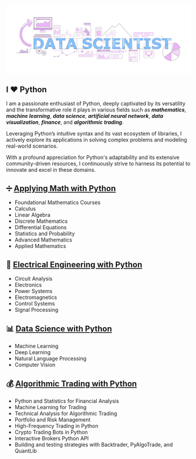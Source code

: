 [![MasterHead](Image/data-scientist-01.jpg)](https://github.com/yaser-rahmati-official)


## I ❤️ Python

I am a passionate enthusiast of Python, deeply captivated by its versatility and the transformative role it plays in various fields such as ***mathematics***, ***machine learning***, ***data science***, ***artificial neural network***, ***data visualization***, ***finance***, and ***algorithmic trading***. 

Leveraging Python’s intuitive syntax and its vast ecosystem of libraries, I actively explore its applications in solving complex problems and modeling real-world scenarios.

With a profound appreciation for Python's adaptability and its extensive community-driven resources, I continuously strive to harness its potential to innovate and excel in these domains.

## ➗ [Applying Math with Python](https://github.com/yaser-rahmati-official/Applying-Math-with-Python)
* Foundational Mathematics Courses
* Calculus
* Linear Algebra
* Discrete Mathematics
* Differential Equations
* Statistics and Probability
* Advanced Mathematics
* Applied Mathematics

## 📡 [Electrical Engineering with Python](https://github.com/yaser-rahmati-official/Electrical-Engineering-with-Python)
* Circuit Analysis
* Electronics
* Power Systems
* Electromagnetics
* Control Systems
* Signal Processing

## 📊 [Data Science with Python](https://github.com/yaser-rahmati-official/Data-Science-with-Python)
* Machine Learning
* Deep Learning
* Natural Language Processing
* Computer Vision

## 💰 [Algorithmic Trading with Python](http://url_here)
* Python and Statistics for Financial Analysis
* Machine Learning for Trading
* Technical Analysis for Algorithmic Trading
* Portfolio and Risk Management
* High-Frequency Trading in Python
* Crypto Trading Bots in Python
* Interactive Brokers Python API
* Building and testing strategies with Backtrader, PyAlgoTrade, and QuantLib

<!--
**yaser-rahmati-official/yaser-rahmati-official** is a ✨ _special_ ✨ repository because its `README.md` (this file) appears on your GitHub profile.

Here are some ideas to get you started:

- 🔭 I’m currently working on ...
- 🌱 I’m currently learning ...
- 👯 I’m looking to collaborate on ...
- 🤔 I’m looking for help with ...
- 💬 Ask me about ...
- 📫 How to reach me: ...
- 😄 Pronouns: ...
- ⚡ Fun fact: ...
-->

